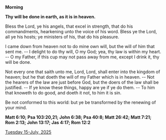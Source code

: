 **Morning**

**Thy will be done in earth, as it is in heaven.**
 
Bless the Lord, ye his angels, that excel in strength, that do his commandments, hearkening unto the voice of his word. Bless ye the Lord, all ye his hosts; ye ministers of his, that do his pleasure.
 
I came down from heaven not to do mine own will, but the will of him that sent me. -- I delight to do thy will, O my God; yea, thy law is within my heart. -- O my Father, if this cup may not pass away from me, except I drink it, thy will be done.
 
Not every one that saith unto me, Lord, Lord, shall enter into the kingdom of heaven; but he that doeth the will of my Father which is in heaven. -- Not the hearers of the law are just before God, but the doers of the law shall be justified. -- If ye know these things, happy are ye if ye do them. -- To him that knoweth to do good, and doeth it not, to him it is sin.
 
Be not conformed to this world: but ye be transformed by the renewing of your mind.  

**Matt 6:10; Psa 103:20,21; John 6:38; Psa 40:8; Matt 26:42; Matt 7:21; Rom 2:13; John 13:17; Jas 4:17; Rom 12:2**

[Tuesday 15-July, 2025](https://t.me/daily_light)
